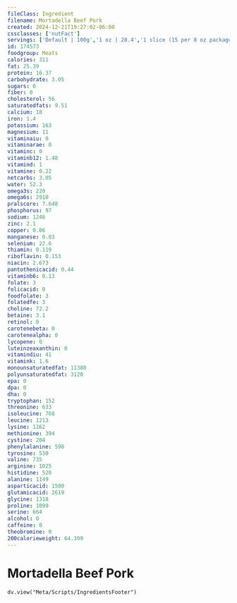 ```yaml
---
fileClass: Ingredient
filename: Mortadella Beef Pork
created: 2024-12-21T19:27:02-06:00
cssclasses: ['nutFact']
servings: ['Default | 100g','1 oz | 28.4','1 slice (15 per 8 oz package) | 15']
id: 174573
foodgroup: Meats
calories: 311
fat: 25.39
protein: 16.37
carbohydrate: 3.05
sugars: 0
fiber: 0
cholesterol: 56
saturatedfats: 9.51
calcium: 18
iron: 1.4
potassium: 163
magnesium: 11
vitaminaiu: 0
vitaminarae: 0
vitaminc: 0
vitaminb12: 1.48
vitamind: 1
vitamine: 0.22
netcarbs: 3.05
water: 52.3
omega3s: 220
omega6s: 2910
pralscore: 7.648
phosphorus: 97
sodium: 1246
zinc: 2.1
copper: 0.06
manganese: 0.03
selenium: 22.6
thiamin: 0.119
riboflavin: 0.153
niacin: 2.673
pantothenicacid: 0.44
vitaminb6: 0.13
folate: 3
folicacid: 0
foodfolate: 3
folatedfe: 3
choline: 72.2
betaine: 3.1
retinol: 0
carotenebeta: 0
carotenealpha: 0
lycopene: 0
luteinzeaxanthin: 0
vitamindiu: 41
vitamink: 1.6
monounsaturatedfat: 11380
polyunsaturatedfat: 3120
epa: 0
dpa: 0
dha: 0
tryptophan: 152
threonine: 633
isoleucine: 708
leucine: 1213
lysine: 1262
methionine: 394
cystine: 204
phenylalanine: 598
tyrosine: 530
valine: 735
arginine: 1025
histidine: 520
alanine: 1149
asparticacid: 1580
glutamicacid: 2619
glycine: 1318
proline: 1099
serine: 664
alcohol: 0
caffeine: 0
theobromine: 0
200calorieweight: 64.309
---
```


# Mortadella Beef Pork

```dataviewjs
dv.view("Meta/Scripts/IngredientsFooter")
```